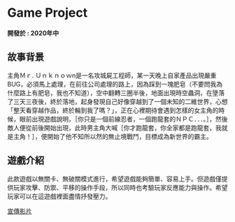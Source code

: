 # Game Project
**開發於 : 2020年中**
## 故事背景
主角Ｍｒ. Ｕｎｋｎｏｗn是一名攻城屍工程師，某一天晚上自家產品出現嚴重BUG，必須馬上處理，在前往公司處理的路上，因為踩到一塊肥皂（不要問我為什麼路上有肥皂，我也不知道），空中翻轉三圈半後，地面出現時空蟲洞，在墬落了三天三夜後，終於落地，起身發現自己好像穿越到了一個未知的二維世界，心想「整天看穿越作品，終於輪到我了嗎？」，正在心裡期待會遇到怎樣的女主角的時候，眼前出現遊戲說明，［你只是一個前線忍者，一個跑龍套的ＮＰＣ．．．。］，然後敵人便從前後開始出現，此時男主角大喊［你才跑龍套，你全家都是跑龍套，我就是主角！］，便開始了他不知所以然的無止境戰鬥，目標成為新世界的霸主。
## 遊戲介紹
此款遊戲以無關卡、無破關模式進行，希望遊戲能夠簡單、容易上手。但遊戲僅提供玩家攻擊、防禦、平移的操作手段，所以同時也考驗玩家反應能力與操作。希望玩家可以在這遊戲裡面盡情抒發壓力。

[宣傳影片](https://youtu.be/5BeLDpaczr4)
